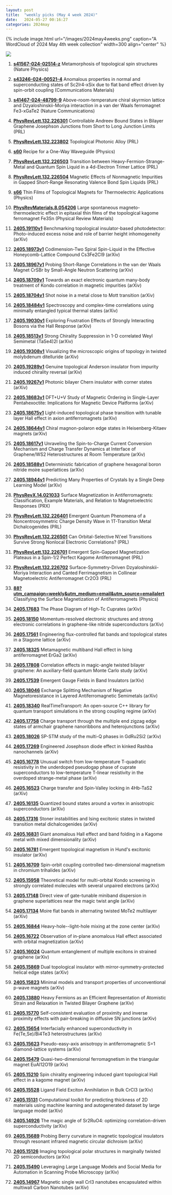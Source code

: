 ```yaml
---
layout: post
title:  "weekly picks (May 4 week 2024)"
date:   2024-05-27 00:16:27
categories: 2024may
---
```



{% include image.html url="/images/2024may4weeks.png" caption="A WordCloud of 2024 May 4th week collection" width=300 align="center" %}

<img src="/images/2024may4weeks-pick.png">


1. **[s41567-024-02514-z](https://www.nature.com/articles/s41567-024-02514-z)** Metamorphosis of topological spin structures (Nature Physics)


1. **[s43246-024-00521-4](https://www.nature.com/articles/s43246-024-00521-4)** Anomalous properties in normal and superconducting states of Sc2Ir4-xSix due to flat band effect driven by spin-orbit coupling (Communications Materials)

1. **[s41467-024-48799-9](https://www.nature.com/articles/s41467-024-48799-9)** Above-room-temperature chiral skyrmion lattice and Dzyaloshinskii-Moriya interaction in a van der Waals ferromagnet Fe3-xGaTe2 (Nature Communications)



1. **[PhysRevLett.132.226301](https://link.aps.org/doi/10.1103/PhysRevLett.132.226301)** Controllable Andreev Bound States in Bilayer Graphene Josephson Junctions from Short to Long Junction Limits (PRL)

1. **[PhysRevLett.132.223802](https://link.aps.org/doi/10.1103/PhysRevLett.132.223802)** Topological Photonic Alloy (PRL)

1. **[s60](https://physics.aps.org/articles/v17/s60)** Recipe for a One-Way Waveguide (Physics)







1. **[PhysRevLett.132.226503](https://link.aps.org/doi/10.1103/PhysRevLett.132.226503)** Transition between Heavy-Fermion-Strange-Metal and Quantum Spin Liquid in a 4d-Electron Trimer Lattice (PRL)

1. **[PhysRevLett.132.226504](https://link.aps.org/doi/10.1103/PhysRevLett.132.226504)** Magnetic Effects of Nonmagnetic Impurities in Gapped Short-Range Resonating Valence Bond Spin Liquids (PRL)

1. **[s66](https://physics.aps.org/articles/v17/s66)** Thin Films of Topological Magnets for Thermoelectric Applications (Physics)

1. **[PhysRevMaterials.8.054206](https://link.aps.org/doi/10.1103/PhysRevMaterials.8.054206)** Large spontaneous magneto-thermoelectric effect in epitaxial thin films of the topological kagome ferromagnet Fe3Sn (Physical Review Materials)




1. **[2405.19110v1](https://arxiv.org/abs/2405.19110v1)** Benchmarking topological insulator-based photodetector: Photo-induced excess noise and role of barrier height inhomogeneity (arXiv)

1. **[2405.18973v1](https://arxiv.org/abs/2405.18973v1)** Codimension-Two Spiral Spin-Liquid in the Effective Honeycomb-Lattice Compound Cs3Fe2Cl9 (arXiv)

1. **[2405.18967v1](https://arxiv.org/abs/2405.18967v1)** Probing Short-Range Correlations in the van der Waals Magnet CrSBr by Small-Angle Neutron Scattering (arXiv)

1. **[2405.18709v1](https://arxiv.org/abs/2405.18709v1)** Towards an exact electronic quantum many-body treatment of Kondo correlation in magnetic impurities (arXiv)

1. **[2405.18704v1](https://arxiv.org/abs/2405.18704v1)** Shot noise in a metal close to Mott transition (arXiv)

1. **[2405.18484v1](https://arxiv.org/abs/2405.18484v1)** Spectroscopy and complex-time correlations using minimally entangled typical thermal states (arXiv)

1. **[2405.19030v1](https://arxiv.org/abs/2405.19030v1)** Exploring Frustration Effects of Strongly Interacting Bosons via the Hall Response (arXiv)

1. **[2405.18513v1](https://arxiv.org/abs/2405.18513v1)** Strong Chirality Suppression in 1-D correlated Weyl Semimetal (TaSe4)2I (arXiv)

1. **[2405.19308v1](https://arxiv.org/abs/2405.19308v1)** Visualizing the microscopic origins of topology in twisted molybdenum ditelluride (arXiv)

1. **[2405.19289v1](https://arxiv.org/abs/2405.19289v1)** Genuine topological Anderson insulator from impurity induced chirality reversal (arXiv)

1. **[2405.19267v1](https://arxiv.org/abs/2405.19267v1)** Photonic bilayer Chern insulator with corner states (arXiv)

1. **[2405.18683v1](https://arxiv.org/abs/2405.18683v1)** DFT+U+V Study of Magnetic Ordering in Single-Layer Pentahexoctite: Implications for Magnetic Device Platforms (arXiv)

1. **[2405.18675v1](https://arxiv.org/abs/2405.18675v1)** Light-induced topological phase transition with tunable layer Hall effect in axion antiferromagnets (arXiv)

1. **[2405.18644v1](https://arxiv.org/abs/2405.18644v1)** Chiral magnon-polaron edge states in Heisenberg-Kitaev magnets (arXiv)

1. **[2405.18617v1](https://arxiv.org/abs/2405.18617v1)** Unraveling the Spin-to-Charge Current Conversion Mechanism and Charge Transfer Dynamics at Interface of Graphene/WS2 Heterostructures at Room Temperature (arXiv)

1. **[2405.18588v1](https://arxiv.org/abs/2405.18588v1)** Deterministic fabrication of graphene hexagonal boron nitride moire superlattices (arXiv)

1. **[2405.18944v1](https://arxiv.org/abs/2405.18944v1)** Predicting Many Properties of Crystals by a Single Deep Learning Model (arXiv)







1. **[PhysRevX.14.021033](https://link.aps.org/doi/10.1103/PhysRevX.14.021033)** Surface Magnetization in Antiferromagnets: Classification, Example Materials, and Relation to Magnetoelectric Responses (PRX)

1. **[PhysRevLett.132.226401](https://link.aps.org/doi/10.1103/PhysRevLett.132.226401)** Emergent Quantum Phenomena of a Noncentrosymmetric Charge Density Wave in 1T-Transition Metal Dichalcogenides (PRL)

1. **[PhysRevLett.132.226501](https://link.aps.org/doi/10.1103/PhysRevLett.132.226501)** Can Orbital-Selective N\\'eel Transitions Survive Strong Nonlocal Electronic Correlations? (PRL)

1. **[PhysRevLett.132.226701](https://link.aps.org/doi/10.1103/PhysRevLett.132.226701)** Emergent Spin-Gapped Magnetization Plateaus in a Spin-1/2 Perfect Kagome Antiferromagnet (PRL)

1. **[PhysRevLett.132.226702](https://link.aps.org/doi/10.1103/PhysRevLett.132.226702)** Surface-Symmetry-Driven Dzyaloshinskii-Moriya Interaction and Canted Ferrimagnetism in Collinear Magnetoelectric Antiferromagnet Cr2O3 (PRL)

1. **[88?utm_campaign=weekly&utm_medium=email&utm_source=emailalert](https://physics.aps.org/articles/v17/88?utm_campaign=weekly&utm_medium=email&utm_source=emailalert)** Classifying the Surface Magnetization of Antiferromagnets (Physics)




1. **[2405.17683](http://arxiv.org/abs/2405.17683)** The Phase Diagram of High-Tc Cuprates (arXiv)

1. **[2405.18150](http://arxiv.org/abs/2405.18150)** Momentum-resolved electronic structures and strong electronic correlations in graphene-like nitride superconductors (arXiv)

1. **[2405.17561](http://arxiv.org/abs/2405.17561)** Engineering flux-controlled flat bands and topological states in a Stagome lattice (arXiv)

1. **[2405.18325](http://arxiv.org/abs/2405.18325)** Metamagnetic multiband Hall effect in Ising antiferromagnet ErGa2 (arXiv)

1. **[2405.17808](http://arxiv.org/abs/2405.17808)** Correlation effects in magic-angle twisted bilayer graphene: An auxiliary-field quantum Monte Carlo study (arXiv)

1. **[2405.17539](http://arxiv.org/abs/2405.17539)** Emergent Gauge Fields in Band Insulators (arXiv)

1. **[2405.18046](http://arxiv.org/abs/2405.18046)** Exchange Splitting Mechanism of Negative Magnetoresistance in Layered Antiferromagnetic Semimetals (arXiv)

1. **[2405.18340](http://arxiv.org/abs/2405.18340)** RealTimeTransport: An open-source C++ library for quantum transport simulations in the strong coupling regime (arXiv)

1. **[2405.17758](http://arxiv.org/abs/2405.17758)** Charge transport through the multiple end zigzag edge states of armchair graphene nanoribbons and heterojunctions (arXiv)

1. **[2405.18026](http://arxiv.org/abs/2405.18026)** SP-STM study of the multi-Q phases in GdRu2Si2 (arXiv)











1. **[2405.17269](http://arxiv.org/abs/2405.17269)** Engineered Josephson diode effect in kinked Rashba nanochannels (arXiv)

1. **[2405.16778](http://arxiv.org/abs/2405.16778)** Unusual switch from low-temperature T-quadratic resistivity in the underdoped pseudogap phase of cuprate superconductors to low-temperature T-linear resistivity in the overdoped strange-metal phase (arXiv)

1. **[2405.16523](http://arxiv.org/abs/2405.16523)** Charge transfer and Spin-Valley locking in 4Hb-TaS2 (arXiv)

1. **[2405.16135](http://arxiv.org/abs/2405.16135)** Quantized bound states around a vortex in anisotropic superconductors (arXiv)

1. **[2405.17316](http://arxiv.org/abs/2405.17316)** Stoner instabilities and Ising excitonic states in twisted transition metal dichalcogenides (arXiv)

1. **[2405.16831](http://arxiv.org/abs/2405.16831)** Giant anomalous Hall effect and band folding in a Kagome metal with mixed dimensionality (arXiv)

1. **[2405.16781](http://arxiv.org/abs/2405.16781)** Emergent topological magnetism in Hund's excitonic insulator (arXiv)

1. **[2405.16709](http://arxiv.org/abs/2405.16709)** Spin-orbit coupling controlled two-dimensional magnetism in chromium trihalides (arXiv)

1. **[2405.15958](http://arxiv.org/abs/2405.15958)** Theoretical model for multi-orbital Kondo screening in strongly correlated molecules with several unpaired electrons (arXiv)

1. **[2405.17148](http://arxiv.org/abs/2405.17148)** Direct view of gate-tunable miniband dispersion in graphene superlattices near the magic twist angle (arXiv)

1. **[2405.17134](http://arxiv.org/abs/2405.17134)** Moire flat bands in alternating twisted MoTe2 multilayer (arXiv)

1. **[2405.16844](http://arxiv.org/abs/2405.16844)** Heavy-hole--light-hole mixing at the zone center (arXiv)

1. **[2405.16722](http://arxiv.org/abs/2405.16722)** Observation of in-plane anomalous Hall effect associated with orbital magnetization (arXiv)

1. **[2405.16024](http://arxiv.org/abs/2405.16024)** Quantum entanglement of multiple excitons in strained graphene (arXiv)

1. **[2405.15869](http://arxiv.org/abs/2405.15869)** Dual topological insulator with mirror-symmetry-protected helical edge states (arXiv)

1. **[2405.15823](http://arxiv.org/abs/2405.15823)** Minimal models and transport properties of unconventional p-wave magnets (arXiv)






1. **[2405.13880](http://arxiv.org/abs/2405.13880)** Heavy Fermions as an Efficient Representation of Atomistic Strain and Relaxation in Twisted Bilayer Graphene (arXiv)

1. **[2405.15770](http://arxiv.org/abs/2405.15770)** Self-consistent evaluation of proximity and inverse proximity effects with pair-breaking in diffusive SN junctions (arXiv)

1. **[2405.15654](http://arxiv.org/abs/2405.15654)** Interfacially enhanced superconductivity in Fe(Te,Se)/Bi4Te3 heterostructures (arXiv)

1. **[2405.15623](http://arxiv.org/abs/2405.15623)** Pseudo-easy-axis anisotropy in antiferromagnetic S=1 diamond-lattice systems (arXiv)

1. **[2405.15479](http://arxiv.org/abs/2405.15479)** Quasi-two-dimensional ferromagnetism in the triangular magnet EuAl12O19 (arXiv)

1. **[2405.15210](http://arxiv.org/abs/2405.15210)** Spin chirality engineering induced giant topological Hall effect in a kagome magnet (arXiv)

1. **[2405.15528](http://arxiv.org/abs/2405.15528)** Ligand Field Exciton Annihilation in Bulk CrCl3 (arXiv)

1. **[2405.15131](http://arxiv.org/abs/2405.15131)** Computational toolkit for predicting thickness of 2D materials using machine learning and autogenerated dataset by large language model (arXiv)

1. **[2405.14926](http://arxiv.org/abs/2405.14926)** The magic angle of Sr2RuO4: optimizing correlation-driven superconductivity (arXiv)

1. **[2405.15689](http://arxiv.org/abs/2405.15689)** Probing Berry curvature in magnetic topological insulators through resonant infrared magnetic circular dichroism (arXiv)

1. **[2405.15126](http://arxiv.org/abs/2405.15126)** Imaging topological polar structures in marginally twisted 2D semiconductors (arXiv)

1. **[2405.15490](http://arxiv.org/abs/2405.15490)** Leveraging Large Language Models and Social Media for Automation in Scanning Probe Microscopy (arXiv)

1. **[2405.14967](http://arxiv.org/abs/2405.14967)** Magnetic single wall CrI3 nanotubes encapsulated within multiwall Carbon Nanotubes (arXiv)



